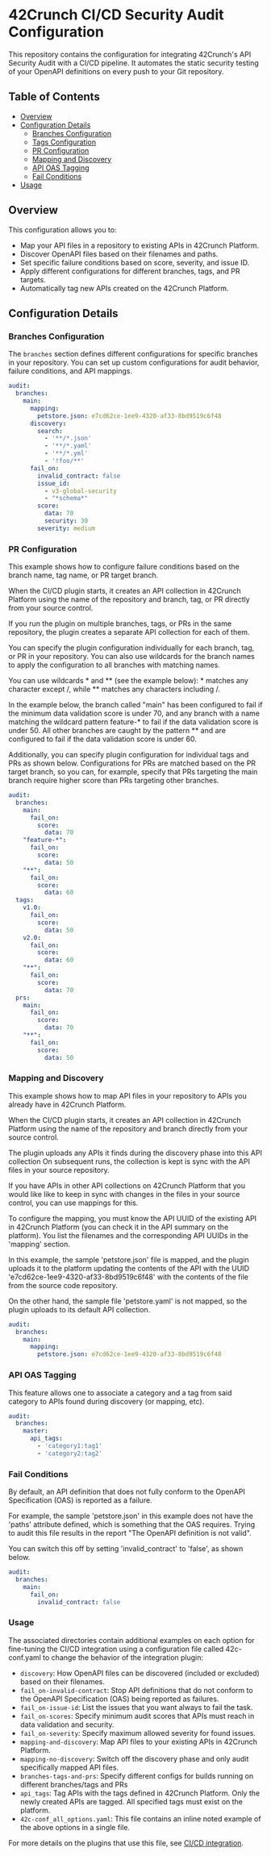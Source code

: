 # 42Crunch CI/CD Security Audit Configuration

This repository contains the configuration for integrating 42Crunch's API Security Audit with a CI/CD pipeline. It automates the static security testing of your OpenAPI definitions on every push to your Git repository.

## Table of Contents
- [Overview](#overview)
- [Configuration Details](#configuration-details)
  - [Branches Configuration](#branches-configuration)
  - [Tags Configuration](#tags-configuration)
  - [PR Configuration](#pr-configuration)
  - [Mapping and Discovery](#mapping-and-discovery)
  - [API OAS Tagging](#api-tagging)
  - [Fail Conditions](#fail-conditions)
- [Usage](#usage)

## <a name=overview></a>Overview
This configuration allows you to:

- Map your API files in a repository to existing APIs in 42Crunch Platform.
- Discover OpenAPI files based on their filenames and paths.
- Set specific failure conditions based on score, severity, and issue ID.
- Apply different configurations for different branches, tags, and PR targets.
- Automatically tag new APIs created on the 42Crunch Platform.


## <a name=configuration-details></a>Configuration Details

### <a name=branches-configuratio></a>Branches Configuration
The `branches` section defines different configurations for specific branches in your repository. You can set up custom configurations for audit behavior, failure conditions, and API mappings.

```yaml
audit:
  branches:
    main:
      mapping:
        petstore.json: e7cd62ce-1ee9-4320-af33-8bd9519c6f48
      discovery:
        search:
          - '**/*.json'
          - '**/*.yaml'
          - '**/*.yml'
          - '!foo/**'
      fail_on:
        invalid_contract: false
        issue_id:
          - v3-global-security
          - "*schema*"
        score:
          data: 70
          security: 30
        severity: medium
```
### <a name=pr-configuration></a> PR Configuration

This example shows how to configure failure conditions based on the branch name, tag name, or PR target branch.

When the CI/CD plugin starts, it creates an API collection in 42Crunch Platform using the name of the repository and branch, tag, or PR directly from your source control.

If you run the plugin on multiple branches, tags, or PRs in the same repository, the plugin creates a separate API collection for each of them.

You can specify the plugin configuration individually for each branch, tag, or PR in your repository.  You can also use wildcards for the branch names to apply the configuration to all branches with matching names.

You can use wildcards * and ** (see the example below): * matches any character except /, while ** matches any characters including /.

In the example below, the branch called "main" has been configured to fail if the minimum data validation score is under 70, and any branch with a name matching the wildcard pattern feature-* to fail if the data validation score is under 50.  All other branches are caught by the pattern ** and are configured to fail if the data validation score is under 60.

Additionally, you can specify plugin configuration for individual tags and PRs as shown below.
Configurations for PRs are matched based on the PR target branch, so you can, for example, specify that PRs targeting the main branch require higher score than PRs targeting other branches.

```yaml
audit:
  branches:
    main:
      fail_on:
        score:
          data: 70
    "feature-*":
      fail_on:
        score:
          data: 50
    "**":
      fail_on:
        score:
          data: 60
  tags:
    v1.0:
      fail_on:
        score:
          data: 50
    v2.0:
      fail_on:
        score:
          data: 60
    "**":
      fail_on:
        score:
          data: 70
  prs:
    main:
      fail_on:
        score:
          data: 70
    "**":
      fail_on:
        score:
          data: 50
```

### <a name=mapping-and-discovery></a> Mapping and Discovery
This example shows how to map API files in your repository to APIs you already have in 42Crunch Platform.

When the CI/CD plugin starts, it creates an API collection in 42Crunch Platform using the name of the repository and branch directly from your source control.

The plugin uploads any APIs it finds during the discovery phase into this API collection On subsequent runs, the collection is kept is sync with the API files in your source repository.

If you have APIs in other API collections on 42Crunch Platform that you would like like to keep in sync with changes in the files in your source control, you can use mappings for this.

To configure the mapping, you must know the API UUID of the existing API in 42Crunch Platform (you can check it in the API summary on the platform). You list the filenames and the corresponding API UUIDs in the 'mapping' section.

In this example, the sample 'petstore.json' file is mapped, and the plugin uploads it to the platform updating the contents of the API with the UUID 'e7cd62ce-1ee9-4320-af33-8bd9519c6f48' with the contents of the file from the source code repository.

On the other hand, the sample file 'petstore.yaml' is not mapped, so the plugin uploads to its default API collection.

``` yaml
audit:
  branches:
    main:
      mapping:
        petstore.json: e7cd62ce-1ee9-4320-af33-8bd9519c6f48
```

### <a name=api-tagging></a> API OAS Tagging

This feature allows one to associate a category and a tag from said category to APIs found during discovery (or mapping, etc).

``` yaml
audit:
  branches:
    master:
      api_tags:
        - 'category1:tag1'
        - 'category2:tag2'
```

### <a name=fail-conditions></a> Fail Conditions

By default, an API definition that does not fully conform to the OpenAPI Specification (OAS) is reported as a failure.

For example, the sample 'petstore.json' in this example does not have the 'paths' attribute defined, which is something that the OAS requires. Trying to audit this file results in the report "The OpenAPI definition is not valid".

You can switch this off by setting 'invalid_contract' to 'false', as shown below.

```yaml
audit:
  branches:
    main:
      fail_on:
        invalid_contract: false
```

### <a name=Usage></a> Usage

The associated directories contain additional examples on each option for fine-tuning the CI/CD integration using a configuration file called 42c-conf.yaml to change the behavior of the integration plugin:

- `discovery`: How OpenAPI files can be discovered (included or excluded) based on their filenames.
- `fail_on-invalid-contract`: Stop API definitions that do not conform to the OpenAPI Specification (OAS) being reported as failures.
- `fail_on-issue-id`: List the issues that you want always to fail the task.
- `fail_on-scores`: Specify minimum audit scores that APIs must reach in data validation and security.
- `fail_on-severity`: Specify maximum allowed severity for found issues.
- `mapping-and-discovery`: Map API files to your existing APIs in 42Crunch Platform.
- `mapping-no-discovery`: Switch off the discovery phase and only audit specifically mapped API files.
- `branches-tags-and-prs`: Specify different configs for builds running on different branches/tags and PRs
- `api_tags`: Tag APIs with the tags defined in 42Crunch Platform. Only the newly created APIs are tagged. All specified tags must exist on the platform.
- `42c-conf_all_options.yaml`: This file contains an inline noted example of the above options in a single file.

For more details on the plugins that use this file, see [CI/CD integration](https://docs.42crunch.com/latest/content/concepts/ci_cd_integration.htm).
